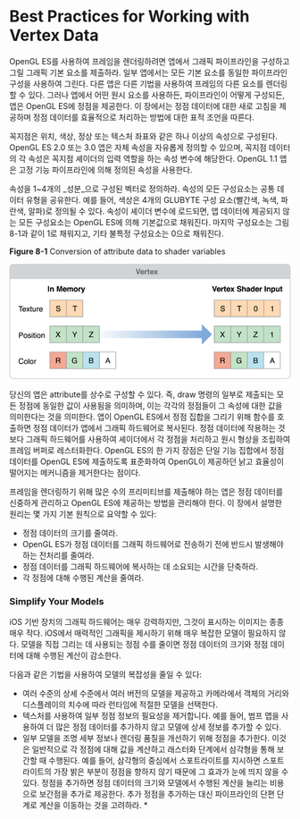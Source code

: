 # Best Practices for Working with Vertex Data

OpenGL ES를 사용하여 프레임을 렌더링하려면 앱에서 그래픽 파이프라인을 구성하고 그릴 그래픽 기본 요소를 제출하라. 일부 앱에서는 모든 기본 요소를 동일한 파이프라인 구성을 사용하여 그린다. 다른 앱은 다른 기법을 사용하여 프레임의 다른 요소를 렌더링할 수 있다. 그러나 앱에서 어떤 원시 요소를 사용하든, 파이프라인이 어떻게 구성되든, 앱은 OpenGL ES에 정점을 제공한다. 이 장에서는 정점 데이터에 대한 새로 고침을 제공하며 정점 데이터를 효율적으로 처리하는 방법에 대한 표적 조언을 따른다.

꼭지점은 위치, 색상, 정상 또는 텍스처 좌표와 같은 하나 이상의 속성으로 구성된다. OpenGL ES 2.0 또는 3.0 앱은 자체 속성을 자유롭게 정의할 수 있으며, 꼭지점 데이터의 각 속성은 꼭지점 셰이더의 입력 역할을 하는 속성 변수에 해당한다. OpenGL 1.1 앱은 고정 기능 파이프라인에 의해 정의된 속성을 사용한다.

속성을 1~4개의 _성분_으로 구성된 벡터로 정의하라. 속성의 모든 구성요소는 공통 데이터 유형을 공유한다. 예를 들어, 색상은 4개의 GLUBYTE 구성 요소\(빨간색, 녹색, 파란색, 알파\)로 정의될 수 있다. 속성이 셰이더 변수에 로드되면, 앱 데이터에 제공되지 않는 모든 구성요소는 OpenGL ES에 의해 기본값으로 채워진다. 마지막 구성요소는 그림 8-1과 같이 1로 채워지고, 기타 불특정 구성요소는 0으로 채워진다.

**Figure 8-1**  Conversion of attribute data to shader variables

![](../.gitbook/assets/interleaved_vertex_data_1_2x.png)

당신의 앱은 attribute를 상수로 구성할 수 있다. 즉, draw 명령의 일부로 제출되는 모든 정점에 동일한 값이 사용됨을 의미하며, 이는 각각의 정점들이 그 속성에 대한 값을 의미한다는 것을 의미한다. 앱이 OpenGL ES에서 정점 집합을 그리기 위해 함수를 호출하면 정점 데이터가 앱에서 그래픽 하드웨어로 복사된다. 정점 데이터에 작용하는 것보다 그래픽 하드웨어를 사용하여 셰이더에서 각 정점을 처리하고 원시 형상을 조립하여 프레임 버퍼로 레스터화한다. OpenGL ES의 한 가지 장점은 단일 기능 집합에서 정점 데이터를 OpenGL ES에 제출하도록 표준화하여 OpenGL이 제공하던 낡고 효율성이 떨어지는 메커니즘을 제거한다는 점이다.

프레임을 렌더링하기 위해 많은 수의 프리미티브를 제출해야 하는 앱은 정점 데이터를 신중하게 관리하고 OpenGL ES에 제공하는 방법을 관리해야 한다. 이 장에서 설명한 원리는 몇 가지 기본 원칙으로 요약할 수 있다:

* 정점 데이터의 크기를 줄여라.
* OpenGL ES가 정점 데이터를 그래픽 하드웨어로 전송하기 전에 반드시 발생해야 하는 전처리를 줄여라.
* 정점 데이터를 그래픽 하드웨어에 복사하는 데 소요되는 시간을 단축하라.
* 각 정점에 대해 수행된 계산을 줄여라.

### Simplify Your Models

iOS 기반 장치의 그래픽 하드웨어는 매우 강력하지만, 그것이 표시하는 이미지는 종종 매우 작다. iOS에서 매력적인 그래픽을 제시하기 위해 매우 복잡한 모델이 필요하지 않다. 모델을 직접 그리는 데 사용되는 정점 수를 줄이면 정점 데이터의 크기와 정점 데이터에 대해 수행된 계산이 감소한다.

다음과 같은 기법을 사용하여 모델의 복잡성을 줄일 수 있다:

* 여러 수준의 상세 수준에서 여러 버전의 모델을 제공하고 카메라에서 객체의 거리와 디스플레이의 치수에 따라 런타임에 적절한 모델을 선택한다.
* 텍스처를 사용하여 일부 정점 정보의 필요성을 제거합니다. 예를 들어, 범프 맵을 사용하여 더 많은 정점 데이터를 추가하지 않고 모델에 상세 정보를 추가할 수 있다.
* 일부 모델을 조명 세부 정보나 렌더링 품질을 개선하기 위해 정점을 추가한다. 이것은 일반적으로 각 정점에 대해 값을 계산하고 래스터화 단계에서 삼각형을 통해 보간할 때 수행된다. 예를 들어, 삼각형의 중심에서 스포트라이트를 지시하면 스포트라이트의 가장 밝은 부분이 정점을 향하지 않기 때문에 그 효과가 눈에 띄지 않을 수 있다. 정점을 추가하면 정점 데이터의 크기와 모델에서 수행된 계산을 늘리는 비용으로 보간점을 추가로 제공한다. 추가 정점을 추가하는 대신 파이프라인의 단편 단계로 계산을 이동하는 것을 고려하라.
  * 

